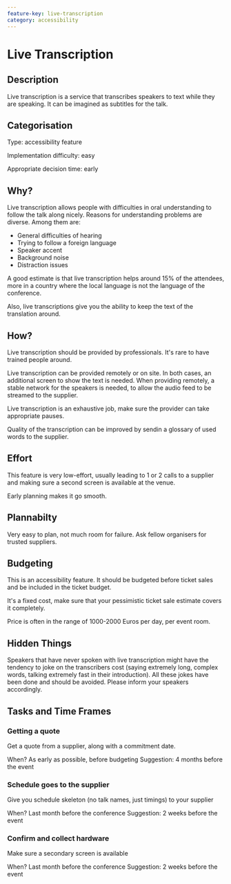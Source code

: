 ```yaml
---
feature-key: live-transcription
category: accessibility
---
```


# Live Transcription

## Description

Live transcription is a service that transcribes speakers to text while they are speaking.
It can be imagined as subtitles for the talk.

## Categorisation

Type: accessibility feature 

Implementation difficulty: easy 

Appropriate decision time: early 

## Why?
 
Live transcription allows people with difficulties in oral understanding to follow the talk along nicely. Reasons for understanding problems are diverse. Among them are:

* General difficulties of hearing
* Trying to follow a foreign language
* Speaker accent
* Background noise
* Distraction issues

A good estimate is that live transcription helps around 15% of the attendees, more in a country where the local language is not the language of the conference.

Also, live transcriptions give you the ability to keep the text of the translation around.

## How?

Live transcription should be provided by professionals. It's rare to have trained people around.

Live transcription can be provided remotely or on site. In both cases, an additional screen to show the text is needed. When providing remotely, a stable network for the speakers is needed, to allow the audio feed to be streamed to the supplier.

Live transcription is an exhaustive job, make sure the provider can take appropriate pauses.

Quality of the transcription can be improved by sendin a glossary of used words to the supplier.

## Effort

This feature is very low-effort, usually leading to 1 or 2 calls to a supplier and making sure a second screen is available at the venue.

Early planning makes it go smooth.

## Plannabilty

Very easy to plan, not much room for failure. Ask fellow organisers for trusted suppliers.

## Budgeting

This is an accessibility feature. It should be budgeted before ticket sales and be included in the ticket budget.

It's a fixed cost, make sure that your pessimistic ticket sale estimate covers it completely.

Price is often in the range of 1000-2000 Euros per day, per event room.

## Hidden Things

Speakers that have never spoken with live transcription might have the tendency to joke on the transcribers cost (saying extremely long, complex words, talking extremely fast in their introduction). All these jokes have been done and should be avoided. Please inform your speakers accordingly.

## Tasks and Time Frames

### Getting a quote

Get a quote from a supplier, along with a commitment date.

When? As early as possible, before budgeting 
Suggestion: 4 months before the event

### Schedule goes to the supplier

Give you schedule skeleton (no talk names, just timings) to your supplier

When? Last month before the conference 
Suggestion: 2 weeks before the event

### Confirm and collect hardware

Make sure a secondary screen is available

When? Last month before the conference 
Suggestion: 2 weeks before the event

